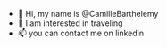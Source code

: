 - 👋 Hi, my name is @CamilleBarthelemy
- 👀 I am interested in traveling
- 📫 you can contact me on linkedin
